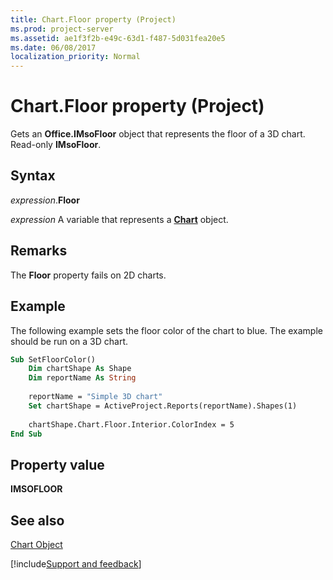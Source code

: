 ```yaml
---
title: Chart.Floor property (Project)
ms.prod: project-server
ms.assetid: ae1f3f2b-e49c-63d1-f487-5d031fea20e5
ms.date: 06/08/2017
localization_priority: Normal
---
```



# Chart.Floor property (Project)
Gets an  **Office.IMsoFloor** object that represents the floor of a 3D chart. Read-only **IMsoFloor**.

## Syntax

_expression_.**Floor**

_expression_ A variable that represents a **[Chart](Project.Chart.md)** object.


## Remarks

The  **Floor** property fails on 2D charts.


## Example

The following example sets the floor color of the chart to blue. The example should be run on a 3D chart.


```vb
Sub SetFloorColor()
    Dim chartShape As Shape
    Dim reportName As String
    
    reportName = "Simple 3D chart"
    Set chartShape = ActiveProject.Reports(reportName).Shapes(1)
    
    chartShape.Chart.Floor.Interior.ColorIndex = 5
End Sub
```


## Property value

 **IMSOFLOOR**


## See also


[Chart Object](Project.chart.md)

[!include[Support and feedback](~/includes/feedback-boilerplate.md)]